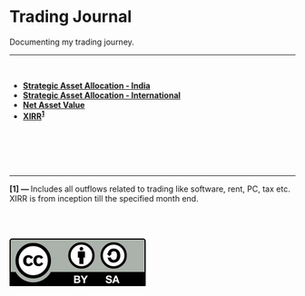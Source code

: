 # Trading Journal
Documenting my trading journey.

---

<br/>

* **[Strategic Asset Allocation - India](./strategic_asset_allocation-india.md)**
* **[Strategic Asset Allocation - International](./strategic_asset_allocation-international.md)**
* **[Net Asset Value](https://github.com/ayandossdotnet/trading_journal/blob/main/nav_data.csv)**
* **[XIRR](https://github.com/ayandossdotnet/trading_journal/blob/main/xirr_inception_to_month_end.csv)<sup id="a1">[1](#xirr)</sup>**

<br/>
<br/>
<br/>
<br/>

---

<b id="xirr">[1] — </b> Includes all outflows related to trading like software, rent, PC, tax etc. XIRR is from inception till the specified month end.

<br/>
<br/>

![Creative Commons](./files/cc-by-sa.svg)
